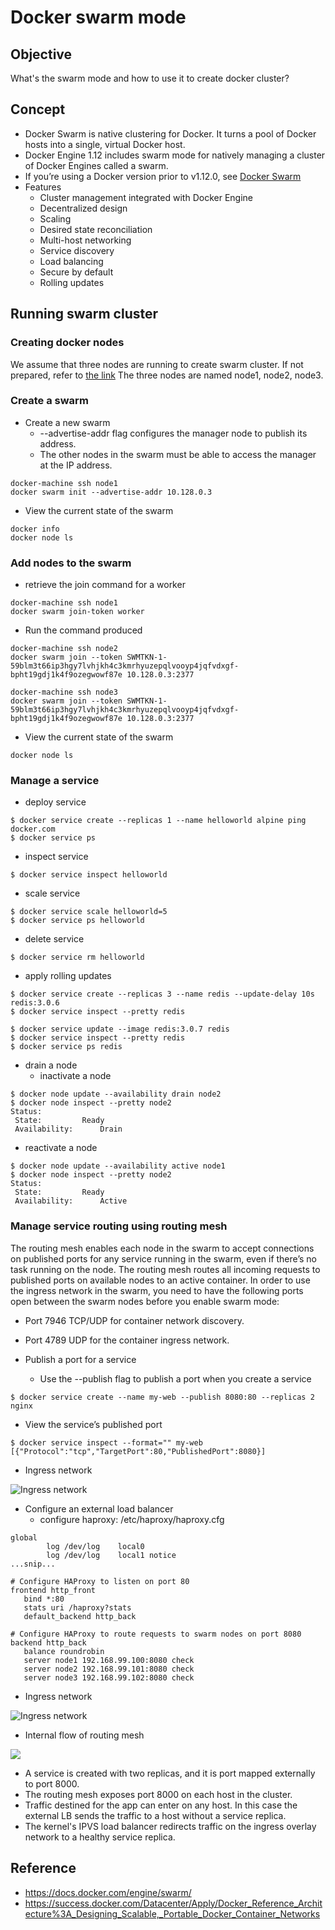 Docker swarm mode
===============

## Objective
What's the swarm mode and how to use it to create docker cluster?


## Concept
- Docker Swarm is native clustering for Docker. It turns a pool of Docker hosts into a single, virtual Docker host.
- Docker Engine 1.12 includes swarm mode for natively managing a cluster of Docker Engines called a swarm.
- If you’re using a Docker version prior to v1.12.0, see [Docker Swarm](https://docs.docker.com/swarm/)
- Features
  - Cluster management integrated with Docker Engine
  - Decentralized design
  - Scaling
  - Desired state reconciliation
  - Multi-host networking
  - Service discovery
  - Load balancing
  - Secure by default
  - Rolling updates

## Running swarm cluster
### Creating docker nodes
We assume that three nodes are running to create swarm cluster. If not prepared, refer to [the link](docker-machine.md) 
The three nodes are named node1, node2, node3.
### Create a swarm
- Create a new swarm
  - --advertise-addr flag configures the manager node to publish its address.
  - The other nodes in the swarm must be able to access the manager at the IP address.
```
docker-machine ssh node1
docker swarm init --advertise-addr 10.128.0.3
```
- View the current state of the swarm
```
docker info
docker node ls
```
### Add nodes to the swarm
- retrieve the join command for a worker
```
docker-machine ssh node1
docker swarm join-token worker
```
- Run the command produced 
```
docker-machine ssh node2 
docker swarm join --token SWMTKN-1-59blm3t66ip3hgy7lvhjkh4c3kmrhyuzepqlvooyp4jqfvdxgf-bpht19gdj1k4f9ozegwowf87e 10.128.0.3:2377

docker-machine ssh node3 
docker swarm join --token SWMTKN-1-59blm3t66ip3hgy7lvhjkh4c3kmrhyuzepqlvooyp4jqfvdxgf-bpht19gdj1k4f9ozegwowf87e 10.128.0.3:2377
```
- View the current state of the swarm
```
docker node ls
```

### Manage a service 
- deploy service
```
$ docker service create --replicas 1 --name helloworld alpine ping docker.com
$ docker service ps 
```
- inspect service
```
$ docker service inspect helloworld
```
- scale service
```
$ docker service scale helloworld=5
$ docker service ps helloworld
```
- delete service
```
$ docker service rm helloworld
```
- apply rolling updates
```
$ docker service create --replicas 3 --name redis --update-delay 10s redis:3.0.6
$ docker service inspect --pretty redis

$ docker service update --image redis:3.0.7 redis
$ docker service inspect --pretty redis
$ docker service ps redis
```
- drain a node
  - inactivate a node
```
$ docker node update --availability drain node2
$ docker node inspect --pretty node2
Status:
 State:			Ready
 Availability:		Drain
```
  - reactivate a node
```
$ docker node update --availability active node1
$ docker node inspect --pretty node2
Status:
 State:			Ready
 Availability:		Active
```
### Manage service routing using routing mesh
 The routing mesh enables each node in the swarm to accept connections on published ports for any service running in the swarm, even if there’s no task running on the node. 
 The routing mesh routes all incoming requests to published ports on available nodes to an active container.
 In order to use the ingress network in the swarm, you need to have the following ports open between the swarm nodes before you enable swarm mode:
 - Port 7946 TCP/UDP for container network discovery.
 - Port 4789 UDP for the container ingress network.
 
- Publish a port for a service
  - Use the --publish flag to publish a port when you create a service
```
$ docker service create --name my-web --publish 8080:80 --replicas 2 nginx
```
  - View the service’s published port
```
$ docker service inspect --format="" my-web
[{"Protocol":"tcp","TargetPort":80,"PublishedPort":8080}]
```
  - Ingress network

![Ingress network](https://docs.docker.com/engine/swarm/images/ingress-routing-mesh.png)

- Configure an external load balancer
  - configure haproxy: /etc/haproxy/haproxy.cfg
```
global
        log /dev/log    local0
        log /dev/log    local1 notice
...snip...

# Configure HAProxy to listen on port 80
frontend http_front
   bind *:80
   stats uri /haproxy?stats
   default_backend http_back

# Configure HAProxy to route requests to swarm nodes on port 8080
backend http_back
   balance roundrobin
   server node1 192.168.99.100:8080 check
   server node2 192.168.99.101:8080 check
   server node3 192.168.99.102:8080 check
```
  - Ingress network

![Ingress network](https://docs.docker.com/engine/swarm/images/ingress-lb.png)

- Internal flow of routing mesh

![](https://success.docker.com/@api/deki/files/201/routing-mesh.png?revision=5)
  - A service is created with two replicas, and it is port mapped externally to port 8000.
  - The routing mesh exposes port 8000 on each host in the cluster.
  - Traffic destined for the app can enter on any host. In this case the external LB sends the traffic to a host without a service replica.
  - The kernel's IPVS load balancer redirects traffic on the ingress overlay network to a healthy service replica.

## Reference
- https://docs.docker.com/engine/swarm/
- https://success.docker.com/Datacenter/Apply/Docker_Reference_Architecture%3A_Designing_Scalable,_Portable_Docker_Container_Networks
